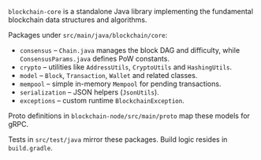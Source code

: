 `blockchain-core` is a standalone Java library implementing the fundamental
blockchain data structures and algorithms.

Packages under `src/main/java/blockchain/core`:
- `consensus` – `Chain.java` manages the block DAG and difficulty, while
  `ConsensusParams.java` defines PoW constants.
- `crypto` – utilities like `AddressUtils`, `CryptoUtils` and `HashingUtils`.
- `model` – `Block`, `Transaction`, `Wallet` and related classes.
- `mempool` – simple in-memory `Mempool` for pending transactions.
- `serialization` – JSON helpers (`JsonUtils`).
- `exceptions` – custom runtime `BlockchainException`.

Proto definitions in `blockchain-node/src/main/proto` map these models for gRPC.

Tests in `src/test/java` mirror these packages. Build logic resides in
`build.gradle`.
